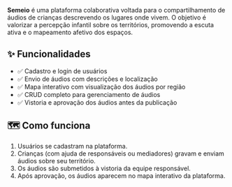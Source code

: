 **Semeio** é uma plataforma colaborativa voltada para o compartilhamento de áudios de crianças descrevendo os lugares onde vivem. O objetivo é valorizar a percepção infantil sobre os territórios, promovendo a escuta ativa e o mapeamento afetivo dos espaços.

## ✨ Funcionalidades

- ✅ Cadastro e login de usuários
- ✅ Envio de áudios com descrições e localização
- ✅ Mapa interativo com visualização dos áudios por região
- ✅ CRUD completo para gerenciamento de áudios
- ✅ Vistoria e aprovação dos áudios antes da publicação

## 🗺️ Como funciona

1. Usuários se cadastram na plataforma.
2. Crianças (com ajuda de responsáveis ou mediadores) gravam e enviam áudios sobre seu território.
3. Os áudios são submetidos à vistoria da equipe responsável.
4. Após aprovação, os áudios aparecem no mapa interativo da plataforma.
